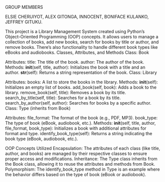 GROUP MEMBERS

ELSIE CHERUIYOT,
ALEX GITONGA,
INNOCENT,
BONIFACE KULANKO,
JEFFREY GITUKU.


This project is a Library Management System created using Python’s Object-Oriented Programming (OOP) concepts. It allows users to manage a collection of books, add new books, search for books by title or author, and remove books. There’s also functionality to handle different book types like eBooks and audiobooks.
Classes, Attributes, and Methods
Class: Book

Attributes:
title: The title of the book.
author: The author of the book.
Methods:
__init__(self, title, author): Initializes the book with a title and an author.
__str__(self): Returns a string representation of the book.
Class: Library

Attributes:
books: A list to store the books in the library.
Methods:
__init__(self): Initializes an empty list of books.
add_book(self, book): Adds a book to the library.
remove_book(self, title): Removes a book by its title.
search_by_title(self, title): Searches for a book by its title.
search_by_author(self, author): Searches for books by a specific author.
Class: Type (inherits from Book)

Attributes:
file_format: The format of the book (e.g., PDF, MP3).
book_type: The type of book (eBook, audiobook, etc.).
Methods:
__init__(self, title, author, file_format, book_type): Initializes a book with additional attributes for format and type.
identify_book_type(self): Returns a string indicating the book type (eBook, audiobook, etc.).

OOP Concepts Utilized
Encapsulation: The attributes of each class (like title, author, and books) are managed by their respective classes to ensure proper access and modifications.
Inheritance: The Type class inherits from the Book class, allowing it to reuse the attributes and methods from Book.
Polymorphism: The identify_book_type method in Type is an example where the behavior differs based on the type of book (eBook or audiobook).



